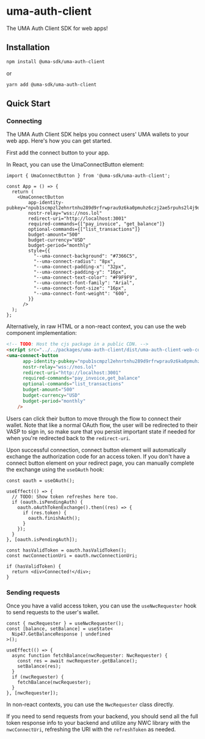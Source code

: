 # uma-auth-client

The UMA Auth Client SDK for web apps!

## Installation

```bash
npm install @uma-sdk/uma-auth-client
```

or

```bash
yarn add @uma-sdk/uma-auth-client
```

## Quick Start

### Connecting

The UMA Auth Client SDK helps you connect users' UMA wallets to your web app. Here's how you can get started.

First add the connect button to your app.

In React, you can use the UmaConnectButton element:

```tsx
import { UmaConnectButton } from '@uma-sdk/uma-auth-client';

const App = () => {
  return (
    <UmaConnectButton
        app-identity-pubkey="npub1scmpzl2ehnrtnhu289d9rfrwprau9z6ka0pmuhz6czj2ae5rpuhs2l4j9d"
        nostr-relay="wss://nos.lol"
        redirect-uri="http://localhost:3001"
        required-commands={["pay_invoice", "get_balance"]}
        optional-commands={["list_transactions"]}
        budget-amount="500"
        budget-currency="USD"
        budget-period="monthly"
        style={{
          "--uma-connect-background": "#7366C5",
          "--uma-connect-radius": "8px",
          "--uma-connect-padding-x": "32px",
          "--uma-connect-padding-y": "16px",
          "--uma-connect-text-color": "#F9F9F9",
          "--uma-connect-font-family": "Arial",
          "--uma-connect-font-size": "16px",
          "--uma-connect-font-weight": "600",
        }}
      />
  );
};
```

Alternatively, in raw HTML or a non-react context, you can use the web component implementation:

```html
<!-- TODO: Host the cjs package in a public CDN. -->
<script src="../../packages/uma-auth-client/dist/uma-auth-client-web-components.umd.cjs"></script>
<uma-connect-button
      app-identity-pubkey="npub1scmpzl2ehnrtnhu289d9rfrwprau9z6ka0pmuhz6czj2ae5rpuhs2l4j9d"
      nostr-relay="wss://nos.lol"
      redirect-uri="http://localhost:3001"
      required-commands="pay_invoice,get_balance"
      optional-commands="list_transactions"
      budget-amount="500"
      budget-currency="USD"
      budget-period="monthly"
    />
```

Users can click their button to move through the flow to connect their wallet. Note that like a normal OAuth flow,
the user will be redirected to their VASP to sign in, so make sure that you persist important state if needed for
when you're redirected back to the `redirect-uri`.

Upon successful connection, connect button element will automatically exchange the authorization code for an access token.
If you don't have a connect button element on your redirect page, you can manually complete the exchange using the `useOAuth` hook:

```tsx
const oauth = useOAuth();

useEffect(() => {
  // TODO: Show token refreshes here too.
  if (oauth.isPendingAuth) {
    oauth.oAuthTokenExchange().then((res) => {
      if (res.token) {
        oauth.finishAuth();
      }
    });
  }
}, [oauth.isPendingAuth]);

const hasValidToken = oauth.hasValidToken();
const nwcConnectionUri = oauth.nwcConnectionUri;

if (hasValidToken) {
  return <div>Connected!</div>;
}
```

### Sending requests

Once you have a valid access token, you can use the `useNwcRequester` hook to send requests to the user's wallet.

```tsx
const { nwcRequester } = useNwcRequester();
const [balance, setBalance] = useState<
  Nip47.GetBalanceResponse | undefined
>();

useEffect(() => {
  async function fetchBalance(nwcRequester: NwcRequester) {
    const res = await nwcRequester.getBalance();
    setBalance(res);
  }
  if (nwcRequester) {
    fetchBalance(nwcRequester);
  }
}, [nwcRequester]);
```

In non-react contexts, you can use the `NwcRequester` class directly.

If you need to send requests from your backend, you should send all the full token response info to your backend and utilize
any NWC library with the `nwcConnectUri`, refreshing the URI with the `refreshToken` as needed.

